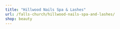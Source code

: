 ```yaml
---
title: "Hillwood Nails Spa & Lashes"
url: /falls-church/hillwood-nails-spa-and-lashes/
shop: beauty
---
```

